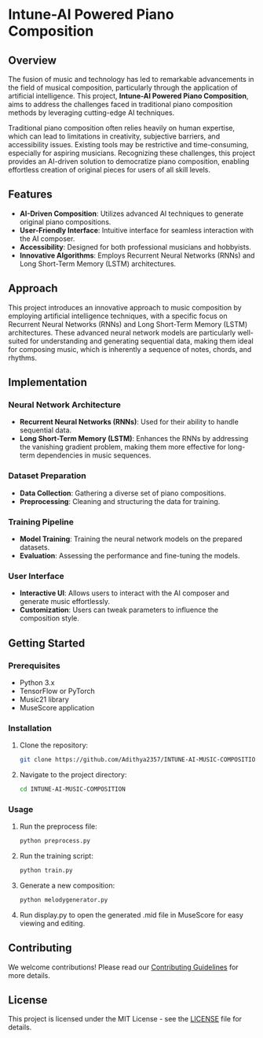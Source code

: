 # Intune-AI Powered Piano Composition

## Overview

The fusion of music and technology has led to remarkable advancements in the field of musical composition, particularly through the application of artificial intelligence. This project, **Intune-AI Powered Piano Composition**, aims to address the challenges faced in traditional piano composition methods by leveraging cutting-edge AI techniques.

Traditional piano composition often relies heavily on human expertise, which can lead to limitations in creativity, subjective barriers, and accessibility issues. Existing tools may be restrictive and time-consuming, especially for aspiring musicians. Recognizing these challenges, this project provides an AI-driven solution to democratize piano composition, enabling effortless creation of original pieces for users of all skill levels.

## Features

- **AI-Driven Composition**: Utilizes advanced AI techniques to generate original piano compositions.
- **User-Friendly Interface**: Intuitive interface for seamless interaction with the AI composer.
- **Accessibility**: Designed for both professional musicians and hobbyists.
- **Innovative Algorithms**: Employs Recurrent Neural Networks (RNNs) and Long Short-Term Memory (LSTM) architectures.

## Approach

This project introduces an innovative approach to music composition by employing artificial intelligence techniques, with a specific focus on Recurrent Neural Networks (RNNs) and Long Short-Term Memory (LSTM) architectures. These advanced neural network models are particularly well-suited for understanding and generating sequential data, making them ideal for composing music, which is inherently a sequence of notes, chords, and rhythms.

## Implementation

### Neural Network Architecture

- **Recurrent Neural Networks (RNNs)**: Used for their ability to handle sequential data.
- **Long Short-Term Memory (LSTM)**: Enhances the RNNs by addressing the vanishing gradient problem, making them more effective for long-term dependencies in music sequences.

### Dataset Preparation

- **Data Collection**: Gathering a diverse set of piano compositions.
- **Preprocessing**: Cleaning and structuring the data for training.

### Training Pipeline

- **Model Training**: Training the neural network models on the prepared datasets.
- **Evaluation**: Assessing the performance and fine-tuning the models.

### User Interface

- **Interactive UI**: Allows users to interact with the AI composer and generate music effortlessly.
- **Customization**: Users can tweak parameters to influence the composition style.

## Getting Started

### Prerequisites

- Python 3.x
- TensorFlow or PyTorch
- Music21 library
- MuseScore application

### Installation

1. Clone the repository:
    ```bash
    git clone https://github.com/Adithya2357/INTUNE-AI-MUSIC-COMPOSITION.git
    ```
2. Navigate to the project directory:
    ```bash
    cd INTUNE-AI-MUSIC-COMPOSITION
    ```

### Usage
1. Run the preprocess file:
   ```bash
   python preprocess.py
   ```
2. Run the training script:
    ```bash
    python train.py
    ```
3. Generate a new composition:
    ```bash
    python melodygenerator.py
    ```
4.  Run display.py to open the generated .mid file in MuseScore for easy viewing and editing.
## Contributing

We welcome contributions! Please read our [Contributing Guidelines](CONTRIBUTING.md) for more details.

## License

This project is licensed under the MIT License - see the [LICENSE](LICENSE) file for details.
